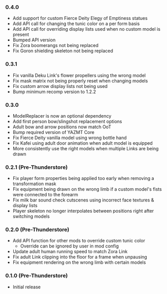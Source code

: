 ### 0.4.0
* Add support for custom Fierce Deity Elegy of Emptiness statues
* Add API call for changing the tunic color on a per form basis
* Add API call for overriding display lists used when no custom model is present
* Bumped API version
* Fix Zora boomerangs not being replaced
* Fix Goron shielding skeleton not being replaced

### 0.3.1
* Fix vanilla Deku Link's flower propellers using the wrong model
* Fix mask matrix not being properly reset when changing models
* Fix custom arrow display lists not being used
* Bump minimum recomp version to 1.2.2

### 0.3.0
* ModelReplacer is now an optional dependency
* Add first person bow/slingshot replacement options
* Adult bow and arrow positions now match OoT
* Bump required version of YAZMT Core
* Fix Fierce Deity vanilla model using wrong bottle hand
* Fix Kafei using adult door animation when adult model is equipped
* More consistently use the right models when multiple Links are being drawn

### 0.2.1 (Pre-Thunderstore)
* Fix player form properties being applied too early when removing a transformation mask
* Fix equipment being drawn on the wrong limb if a custom model's fists were connected to the forearm
* Fix milk bar sound check cutscenes using incorrect face textures & display lists
* Player skeleton no longer interpolates between positions right after switching models

### 0.2.0 (Pre-Thunderstore)
* Add API function for other mods to override custom tunic color
  * Override can be ignored by user in mod config
* Update adult human running speed to match Zora Link
* Fix adult Link clipping into the floor for a frame when unpausing
* Fix equipment rendering on the wrong limb with certain models

### 0.1.0 (Pre-Thunderstore)
* Initial release

